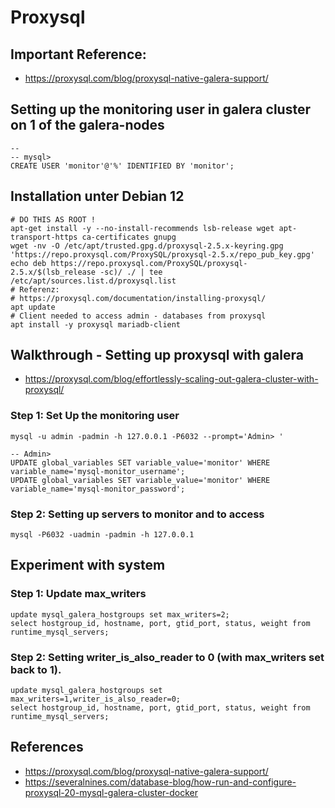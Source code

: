 # Proxysql 

## Important Reference:

  * https://proxysql.com/blog/proxysql-native-galera-support/


## Setting up the monitoring user in galera cluster on 1 of the galera-nodes 

```
-- 
-- mysql>
CREATE USER 'monitor'@'%' IDENTIFIED BY 'monitor';
```


## Installation unter Debian 12 

```
# DO THIS AS ROOT ! 
apt-get install -y --no-install-recommends lsb-release wget apt-transport-https ca-certificates gnupg
wget -nv -O /etc/apt/trusted.gpg.d/proxysql-2.5.x-keyring.gpg 'https://repo.proxysql.com/ProxySQL/proxysql-2.5.x/repo_pub_key.gpg'
echo deb https://repo.proxysql.com/ProxySQL/proxysql-2.5.x/$(lsb_release -sc)/ ./ | tee /etc/apt/sources.list.d/proxysql.list
# Referenz:
# https://proxysql.com/documentation/installing-proxysql/
apt update
# Client needed to access admin - databases from proxysql 
apt install -y proxysql mariadb-client 
```

## Walkthrough - Setting up proxysql with galera 

  * https://proxysql.com/blog/effortlessly-scaling-out-galera-cluster-with-proxysql/


### Step 1: Set Up the monitoring user

```
mysql -u admin -padmin -h 127.0.0.1 -P6032 --prompt='Admin> '
```

```
-- Admin>
UPDATE global_variables SET variable_value='monitor' WHERE variable_name='mysql-monitor_username';
UPDATE global_variables SET variable_value='monitor' WHERE variable_name='mysql-monitor_password';
```

### Step 2: Setting up servers to monitor and to access 

```
mysql -P6032 -uadmin -padmin -h 127.0.0.1
```


## Experiment with system 

### Step 1: Update max_writers 

```
update mysql_galera_hostgroups set max_writers=2;
select hostgroup_id, hostname, port, gtid_port, status, weight from runtime_mysql_servers;

```

### Step 2: Setting writer_is_also_reader to 0 (with max_writers set back to 1).

```
update mysql_galera_hostgroups set max_writers=1,writer_is_also_reader=0;
select hostgroup_id, hostname, port, gtid_port, status, weight from runtime_mysql_servers;

```



## References

  * https://proxysql.com/blog/proxysql-native-galera-support/
  * https://severalnines.com/database-blog/how-run-and-configure-proxysql-20-mysql-galera-cluster-docker
